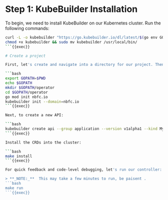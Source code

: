 # Step 1: KubeBuilder Installation

To begin, we need to install KubeBuilder on our Kubernetes cluster. Run the following commands:

```bash
curl -L -o kubebuilder "https://go.kubebuilder.io/dl/latest/$(go env GOOS)/$(go env GOARCH)"
chmod +x kubebuilder && sudo mv kubebuilder /usr/local/bin/
```{{exec}}

# Create a project

First, let's create and navigate into a directory for our project. Then, we'll initialize it using KubeBuilder:

```bash
export GOPATH=$PWD
echo $GOPATH
mkdir $GOPATH/operator
cd $GOPATH/operator
go mod init nbfc.io
kubebuilder init --domain=nbfc.io
```{{exec}}

Next, to create a new API:

```bash
kubebuilder create api --group application --version v1alpha1 --kind MyApp --image=ubuntu:latest --image-container-command="sleep,infinity" --image-container-port="22" --run-as-user="1001" --plugins="deploy-image/v1-alpha" --make=false
```{{exec}}

Install the CRDs into the cluster:

```bash
make install
```{{exec}}

For quick feedback and code-level debugging, let's run our controller:

> **_NOTE:_**  This may take a few minutes to run, be paisent .
```bash
make run
```{{exec}}
